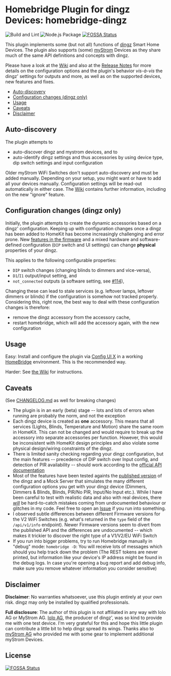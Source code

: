# Homebridge Plugin for dingz Devices: homebridge-dingz

![Build and Lint](https://github.com/johannrichard/homebridge-dingz/workflows/Build%20and%20Lint/badge.svg)
![Node.js Package](https://github.com/johannrichard/homebridge-dingz/workflows/Node.js%20Package/badge.svg)
[![FOSSA Status](https://app.fossa.com/api/projects/git%2Bgithub.com%2Fjohannrichard%2Fhomebridge-dingz.svg?type=shield)](https://app.fossa.com/projects/git%2Bgithub.com%2Fjohannrichard%2Fhomebridge-dingz?ref=badge_shield)

This plugin implements some (but not all) functions of [dingz](https://dingz.ch) Smart Home Devices. The plugin also supports (some) [myStrom](https://mystrom.ch) Devices as they share much of the same API definitions and concepts with dingz.

Please have a look at the [Wiki](https://github.com/johannrichard/homebridge-dingz/wiki) and also at the [Release Notes](https://github.com/johannrichard/homebridge-dingz/releases/latest) for more details on the configuration options and the plugin's behavior _vis-à-vis_ the dingz' settings for outputs and more, as well as on the supported devices, new features and fixes.

<!-- TOC -->

- [Auto-discovery](#auto-discovery)
- [Configuration changes (dingz only)](#configuration-changes-dingz-only)
- [Usage](#usage)
- [Caveats](#caveats)
- [Disclaimer](#disclaimer)
<!-- /TOC -->

## Auto-discovery

The plugin attempts to

- auto-discover dingz and mystrom devices, and to
- auto-identify dingz settings and thus accessories by using device type, dip switch settings and input configuration

Older myStrom WiFi Switches don't support auto-discovery and must be added manually. Depending on your setup, you might want or have to add all your devices manually. Configuration settings will be read-out automatically in either case. The [Wiki](https://github.com/johannrichard/homebridge-dingz/wiki#auto-discovery--auto-configuration) contains further information, including on the new "ignore" feature.

## Configuration changes (dingz only)

Initially, the plugin attempts to create the dynamic accessories based on a dingz' configuration. Keeping up with configuration changes once a dingz has been added to HomeKit has become increasingly challenging and error prone. New [features in the firmware](https://github.com/johannrichard/homebridge-dingz/pull/114) and a mixed hardware and software-defined configuration (`DIP` switch and UI settings) can change **physical** properties of your dingz.

This applies to the following configurable properties:

- `DIP` switch changes (changing blinds to dimmers and vice-versa),
- `D1`/`I1` output/input setting, and
- `not_connected` outputs (a software setting, see [#114](https://github.com/johannrichard/homebridge-dingz/pull/114)),

Changing these can lead to stale services (e.g. leftover lamps, leftover dimmers or blinds) if the configuration is somehow not tracked properly. Considering this, right now, the best way to deal with these configuration changes is therefore:

- remove the dingz accessory from the accessory cache,
- restart homebridge, which will add the accessory again, with the new configuration

## Usage

Easy: Install and configure the plugin via [Config UI X](https://www.npmjs.com/package/homebridge-config-ui-x) in a working [HomeBridge](https://homebridge.io) environment. This is the recommended way.

Harder: See [the Wiki](https://github.com/johannrichard/homebridge-dingz/wiki) for instructions.

## Caveats

(See [CHANGELOG.md](CHANGELOG.md) as well for breaking changes)

- The plugin is in an early (beta) stage -- lots and lots of errors when running are probably the norm, and not the exception
- Each dingz device is created as **one** accessory. This means that all services (Lights, Blinds, Temperature and Motion) share the same room in HomeKit. This can not be changed and would require to break up the accessory into separate accessories per function. However, this would be inconsistent with HomeKit design principles and also violate some physical design/wiring constraints of the dingz.
- There is limited sanity checking regarding your dingz configuration, but the main features -- precedence of DIP switch over Input config, and detection of PIR availability -- should work according to the [official API documentation](https://api.dingz.ch)
- Most of the features have been tested againts the [published version](https://api.dingz.ch) of the dingz and a Mock Server that simulates the many different configuration options you get with your dingz device (Dimmers, Dimmers & Blinds, Blinds, PIR/No PIR, Input/No Input etc.). While I have been careful to test with realistic data and also with real devices, there [_will_](https://github.com/johannrichard/homebridge-dingz/issues/5) be hard-to-catch mistakes coming from undocumented behaviour or glitches in my code. Feel free to open an [Issue](https://github.com/johannrichard/homebridge-dingz/issues) if you run into something.
- I observed subtle differences between different Firmware versions for the V2 WiFi Switches (e.g. what's returned in the `type` field of the `/api/v1/info` endpoint). Newer Firmware versions seem to divert from the published API and the differences are undocumented -- which makes it trickier to discover the right type of a V1/V2/EU WiFi Switch
- If you run into bigger problems, try to run Homebridge manually in "debug" mode: `homebridge -D`: You will receive lots of messages which should you help track down the problem (The REST tokens are never printed, but information like your device's IP address might be found in the debug logs. In case you're opening a bug report and add debug info, make sure you remove whatever information you consider sensitive)

## Disclaimer

**Disclaimer**: No warranties whatsoever, use this plugin entirely at your own risk. dingz may only be installed by qualified professionals.

**Full disclosure**: The author of this plugin is not affiliated in any way with Iolo AG or MyStrom AG. [Iolo AG](https://iolo.ch), the producer of dingz', was so kind to provide me with one test device. I'm very grateful for this and hope this little plugin can contribute a little bit to help dingz spread its wings. Thanks also to [myStrom AG](mystrom.ch) who provided me with some gear to implement additional myStrom Devices.

## License

[![FOSSA Status](https://app.fossa.com/api/projects/git%2Bgithub.com%2Fjohannrichard%2Fhomebridge-dingz.svg?type=large)](https://app.fossa.com/projects/git%2Bgithub.com%2Fjohannrichard%2Fhomebridge-dingz?ref=badge_large)
